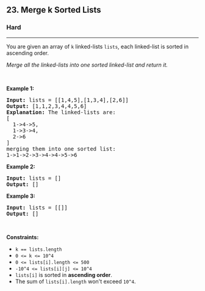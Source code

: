 <h2>23. Merge k Sorted Lists</h2><h3>Hard</h3><hr><div style="user-select: auto;"><p style="user-select: auto;">You are given an array of <code style="user-select: auto;">k</code> linked-lists <code style="user-select: auto;">lists</code>, each linked-list is sorted in ascending order.</p>

<p style="user-select: auto;"><em style="user-select: auto;">Merge all the linked-lists into one sorted linked-list and return it.</em></p>

<p style="user-select: auto;">&nbsp;</p>
<p style="user-select: auto;"><strong style="user-select: auto;">Example 1:</strong></p>

<pre style="user-select: auto;"><strong style="user-select: auto;">Input:</strong> lists = [[1,4,5],[1,3,4],[2,6]]
<strong style="user-select: auto;">Output:</strong> [1,1,2,3,4,4,5,6]
<strong style="user-select: auto;">Explanation:</strong> The linked-lists are:
[
  1-&gt;4-&gt;5,
  1-&gt;3-&gt;4,
  2-&gt;6
]
merging them into one sorted list:
1-&gt;1-&gt;2-&gt;3-&gt;4-&gt;4-&gt;5-&gt;6
</pre>

<p style="user-select: auto;"><strong style="user-select: auto;">Example 2:</strong></p>

<pre style="user-select: auto;"><strong style="user-select: auto;">Input:</strong> lists = []
<strong style="user-select: auto;">Output:</strong> []
</pre>

<p style="user-select: auto;"><strong style="user-select: auto;">Example 3:</strong></p>

<pre style="user-select: auto;"><strong style="user-select: auto;">Input:</strong> lists = [[]]
<strong style="user-select: auto;">Output:</strong> []
</pre>

<p style="user-select: auto;">&nbsp;</p>
<p style="user-select: auto;"><strong style="user-select: auto;">Constraints:</strong></p>

<ul style="user-select: auto;">
	<li style="user-select: auto;"><code style="user-select: auto;">k == lists.length</code></li>
	<li style="user-select: auto;"><code style="user-select: auto;">0 &lt;= k &lt;= 10^4</code></li>
	<li style="user-select: auto;"><code style="user-select: auto;">0 &lt;= lists[i].length &lt;= 500</code></li>
	<li style="user-select: auto;"><code style="user-select: auto;">-10^4 &lt;= lists[i][j] &lt;= 10^4</code></li>
	<li style="user-select: auto;"><code style="user-select: auto;">lists[i]</code> is sorted in <strong style="user-select: auto;">ascending order</strong>.</li>
	<li style="user-select: auto;">The sum of <code style="user-select: auto;">lists[i].length</code> won't exceed <code style="user-select: auto;">10^4</code>.</li>
</ul>
</div>